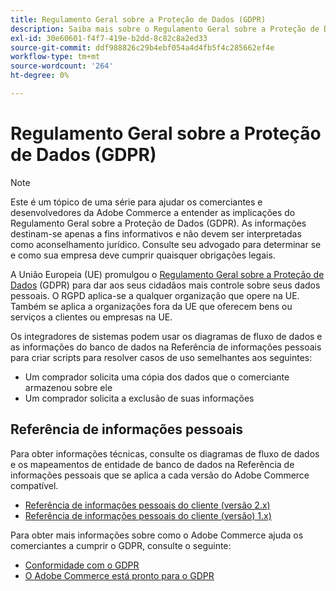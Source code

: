 ```yaml
---
title: Regulamento Geral sobre a Proteção de Dados (GDPR)
description: Saiba mais sobre o Regulamento Geral sobre a Proteção de Dados (GDPR), que é uma legislação que regula a proteção de dados e a privacidade de todos os indivíduos na União Europeia e no Espaço Econômico Europeu.
exl-id: 30e60601-f4f7-419e-b2dd-8c82c8a2ed33
source-git-commit: ddf988826c29b4ebf054a4d4fb5f4c285662ef4e
workflow-type: tm+mt
source-wordcount: '264'
ht-degree: 0%

---
```


# Regulamento Geral sobre a Proteção de Dados (GDPR)

>[!NOTE]
>
>Este é um tópico de uma série para ajudar os comerciantes e desenvolvedores da Adobe Commerce a entender as implicações do Regulamento Geral sobre a Proteção de Dados (GDPR). As informações destinam-se apenas a fins informativos e não devem ser interpretadas como aconselhamento jurídico. Consulte seu advogado para determinar se e como sua empresa deve cumprir quaisquer obrigações legais.

A União Europeia (UE) promulgou o [Regulamento Geral sobre a Proteção de Dados](https://ec.europa.eu/info/law/law-topic/data-protection_en) (GDPR) para dar aos seus cidadãos mais controle sobre seus dados pessoais. O RGPD aplica-se a qualquer organização que opere na UE. Também se aplica a organizações fora da UE que oferecem bens ou serviços a clientes ou empresas na UE.

Os integradores de sistemas podem usar os diagramas de fluxo de dados e as informações do banco de dados na Referência de informações pessoais para criar scripts para resolver casos de uso semelhantes aos seguintes:

- Um comprador solicita uma cópia dos dados que o comerciante armazenou sobre ele
- Um comprador solicita a exclusão de suas informações

## Referência de informações pessoais

Para obter informações técnicas, consulte os diagramas de fluxo de dados e os mapeamentos de entidade de banco de dados na Referência de informações pessoais que se aplica a cada versão do Adobe Commerce compatível.

- [Referência de informações pessoais do cliente (versão 2.x)](data-m2.md)
- [Referência de informações pessoais do cliente (versão) 1.x)](data-m1.md)

Para obter mais informações sobre como o Adobe Commerce ajuda os comerciantes a cumprir o GDPR, consulte o seguinte:

- [Conformidade com o GDPR](https://experienceleague.adobe.com/docs/commerce-admin/start/compliance/privacy/compliance-gdpr.html?lang=pt-BR)
- [O Adobe Commerce está pronto para o GDPR](https://business.adobe.com/br/privacy/general-data-protection-regulation.html)

